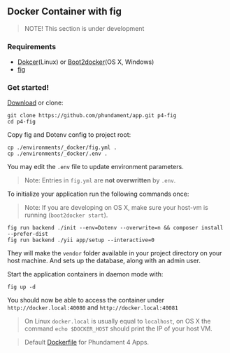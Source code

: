 Docker Container with fig
-------------------------

> NOTE! This section is under development

### Requirements

- [Dokcer](https://www.docker.com)(Linux) or [Boot2docker](http://boot2docker.io)(OS X, Windows)
- [fig](http://www.fig.sh)

### Get started!

[Download](https://github.com/phundament/app/tags) or clone:

    git clone https://github.com/phundament/app.git p4-fig
    cd p4-fig

Copy fig and Dotenv config to project root:

    cp ./environments/_docker/fig.yml .
    cp ./environments/_docker/.env .

You may edit the `.env` file to update environment parameters.

> Note: Entries in `fig.yml` are **not overwritten** by `.env`.

To initialize your application run the following commands once:

> Note: If you are developing on OS X, make sure your host-vm is running (`boot2docker start`).

    fig run backend ./init --env=Dotenv --overwrite=n && composer install --prefer-dist
    fig run backend ./yii app/setup --interactive=0

They will make the `vendor` folder available in your project directory on your host machine.
And sets up the database, along with an admin user.

Start the application containers in daemon mode with:

    fig up -d

You should now be able to access the container under `http://docker.local:40080` and `http://docker.local:40081`

> On Linux `docker.local` is usually equal to `localhost`, on OS X the command `echo $DOCKER_HOST` should print the IP of your host VM.

> Default [Dockerfile](https://github.com/phundament/docker) for Phundament 4 Apps.
